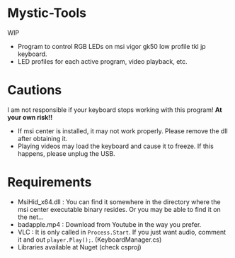 # Mystic-Tools
WIP
* Program to control RGB LEDs on msi vigor gk50 low profile tkl jp keyboard.
* LED profiles for each active program, video playback, etc.
  
# Cautions
I am not responsible if your keyboard stops working with this program! **At your own risk!!**
* If msi center is installed, it may not work properly. Please remove the dll after obtaining it.
* Playing videos may load the keyboard and cause it to freeze. If this happens, please unplug the USB.

  
# Requirements
* MsiHid_x64.dll : You can find it somewhere in the directory where the msi center executable binary resides. Or you may be able to find it on the net...
* badapple.mp4 : Download from Youtube in the way you prefer.
* VLC : It is only called in `Process.Start`. If you just want audio, comment it and out `player.Play();`. (KeyboardManager.cs)
* Libraries available at Nuget (check csproj)

